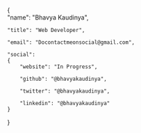 {  
    "name": "Bhavya Kaudinya",
    
    "title": "Web Developer",
    
    "email": "Docontactmeonsocial@gmail.com",
    
    "social": 
    {
        "website": "In Progress",
        
        "github": "@bhavyakaudinya",
        
        "twitter": "@bhavyakaudinya",
        
        "linkedin": "@bhavyakaudinya"
    }
}
